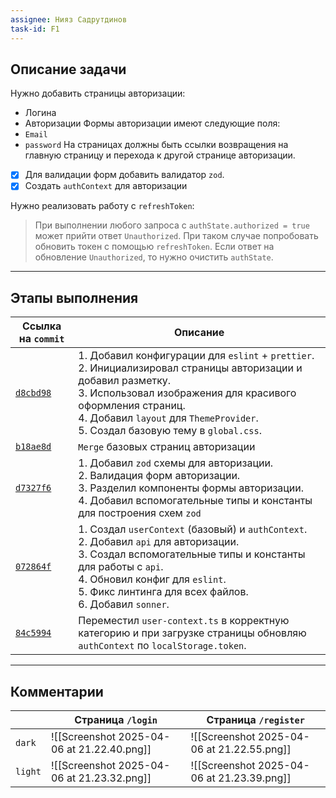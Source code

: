 ```yaml
---
assignee: Нияз Садрутдинов
task-id: F1
---
```

## **Описание задачи**

Нужно добавить страницы авторизации:
- Логина
- Авторизации
Формы авторизации имеют следующие поля:
- `Email`
- `password`
На страницах должны быть ссылки возвращения на главную страницу и перехода к другой странице авторизации.
- [x] Для валидации форм добавить валидатор `zod`.
- [x] Создать `authContext` для авторизации

Нужно реализовать работу с `refreshToken`:
> При выполнении любого запроса с `authState.authorized = true` может прийти ответ `Unauthorized`. При таком случае попробовать обновить токен с помощью `refreshToken`. Если ответ на обновление `Unauthorized`, то нужно очистить `authState`.


---
## **Этапы выполнения**

| Ссылка на `commit`                                                                                     | Описание                                                                                                                                                                                                                                                                |
| ------------------------------------------------------------------------------------------------------ | ----------------------------------------------------------------------------------------------------------------------------------------------------------------------------------------------------------------------------------------------------------------------- |
| [`d8cbd98`](https://github.com/iamfromhe1l/pet-market/commit/d8cbd980a06558c91f6922e90f2d6343ac8e0c6a) | 1. Добавил конфигурации для `eslint` + `prettier`.<br>2. Инициализировал страницы авторизации и добавил разметку.<br>3. Использовал изображения для красивого оформления страниц.<br>4. Добавил `layout` для `ThemeProvider`.<br>5. Создал базовую тему в `global.css`. |
| [`b18ae8d`](https://github.com/iamfromhe1l/pet-market/commit/b18ae8dbd34684a8789e002929e2d62e6131a07a) | `Merge` базовых страниц авторизации                                                                                                                                                                                                                                     |
| [`d7327f6`](https://github.com/iamfromhe1l/pet-market/commit/d7327f617388a346a12fbe875d400d53d63293d3) | 1. Добавил `zod` схемы для авторизации.<br>2. Валидация форм авторизации.<br>3. Разделил компоненты формы авторизации.<br>4. Добавил вспомогательные типы и константы для построения схем `zod`                                                                         |
| [`072864f`](https://github.com/iamfromhe1l/pet-market/commit/072864f277304223a553a6165e3a27de0baf4178) | 1. Создал `userContext` (базовый) и `authContext`.<br>2. Добавил `api` для авторизации.<br>3. Создал вспомогательные типы и константы для работы с `api`.<br>4. Обновил конфиг для `eslint`.<br>5. Фикс линтинга для всех файлов.<br>6. Добавил `sonner`.               |
| [`84c5994`](https://github.com/iamfromhe1l/pet-market/commit/84c5994a90f190de60868004c8db208044b8e31e) | Переместил `user-context.ts` в корректную категорию и при загрузке страницы обновляю `authContext` по `localStorage.token`.                                                                                                                                             |

---
## **Комментарии**

|         | Страница `/login`                          | Страница `/register`                       |
| ------- | ------------------------------------------ | ------------------------------------------ |
| `dark`  | ![[Screenshot 2025-04-06 at 21.22.40.png]] | ![[Screenshot 2025-04-06 at 21.22.55.png]] |
| `light` | ![[Screenshot 2025-04-06 at 21.23.32.png]] | ![[Screenshot 2025-04-06 at 21.23.39.png]] |
